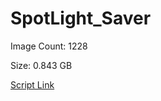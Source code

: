 # SpotLight_Saver

Image Count: 1228

Size: 0.843 GB

[Script Link](https://github.com/liuyal/Archive/blob/master/Python/Utilities/Miscellaneous/spotlight_saver.py)